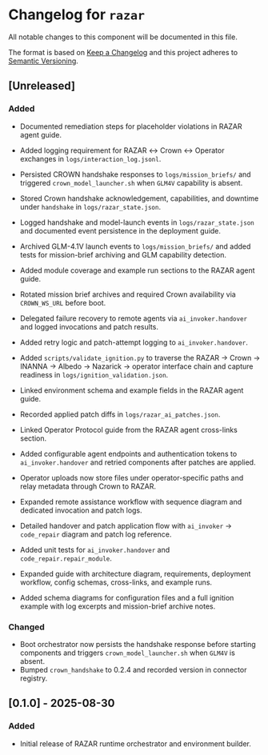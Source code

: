 # Changelog for `razar`

All notable changes to this component will be documented in this file.

The format is based on [Keep a Changelog](https://keepachangelog.com/en/1.0.0/) and this project adheres to [Semantic Versioning](https://semver.org/spec/v2.0.0.html).

## [Unreleased]

### Added
- Documented remediation steps for placeholder violations in RAZAR agent
  guide.
- Added logging requirement for RAZAR ↔ Crown ↔ Operator exchanges in `logs/interaction_log.jsonl`.
- Persisted CROWN handshake responses to `logs/mission_briefs/` and
  triggered `crown_model_launcher.sh` when `GLM4V` capability is absent.
- Stored Crown handshake acknowledgement, capabilities, and downtime under
  `handshake` in `logs/razar_state.json`.
- Logged handshake and model-launch events in `logs/razar_state.json` and documented event persistence in the deployment guide.
- Archived GLM-4.1V launch events to `logs/mission_briefs/` and added tests
  for mission-brief archiving and GLM capability detection.
- Added module coverage and example run sections to the RAZAR agent guide.
- Rotated mission brief archives and required Crown availability via `CROWN_WS_URL` before boot.
- Delegated failure recovery to remote agents via `ai_invoker.handover` and
  logged invocations and patch results.
- Added retry logic and patch-attempt logging to `ai_invoker.handover`.
- Added `scripts/validate_ignition.py` to traverse the RAZAR → Crown → INANNA → Albedo → Nazarick → operator interface chain and capture readiness in `logs/ignition_validation.json`.
- Linked environment schema and example fields in the RAZAR agent guide.
- Recorded applied patch diffs in `logs/razar_ai_patches.json`.
- Linked Operator Protocol guide from the RAZAR agent cross-links section.
- Added configurable agent endpoints and authentication tokens to
  `ai_invoker.handover` and retried components after patches are applied.
- Operator uploads now store files under operator-specific paths and relay metadata through Crown to RAZAR.
- Expanded remote assistance workflow with sequence diagram and dedicated invocation and patch logs.
- Detailed handover and patch application flow with `ai_invoker` → `code_repair` diagram and patch log reference.
- Added unit tests for `ai_invoker.handover` and `code_repair.repair_module`.

 - Expanded guide with architecture diagram, requirements, deployment workflow, config schemas, cross-links, and example runs.
- Added schema diagrams for configuration files and a full ignition example with log excerpts and mission-brief archive notes.

### Changed
- Boot orchestrator now persists the handshake response before starting
  components and triggers `crown_model_launcher.sh` when `GLM4V` is absent.
- Bumped `crown_handshake` to 0.2.4 and recorded version in connector registry.

## [0.1.0] - 2025-08-30

### Added
- Initial release of RAZAR runtime orchestrator and environment builder.

